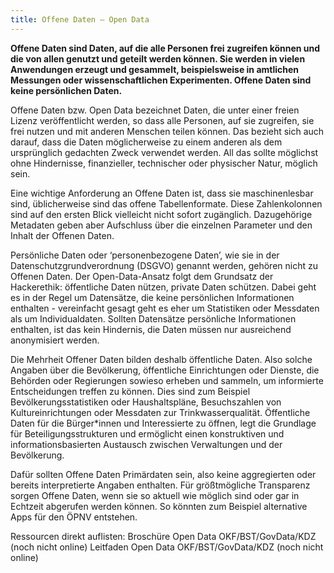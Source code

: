 ```yaml
---
title: Offene Daten – Open Data
---
```


**Offene Daten sind Daten, auf die alle Personen frei zugreifen können und die von allen genutzt und geteilt werden können. Sie werden in vielen Anwendungen erzeugt und gesammelt, beispielsweise in amtlichen Messungen oder wissenschaftlichen Experimenten. Offene Daten sind keine persönlichen Daten.**

Offene Daten bzw. Open Data bezeichnet Daten, die unter einer freien Lizenz veröffentlicht werden, so dass alle Personen, auf sie zugreifen, sie frei nutzen und mit anderen Menschen teilen können. Das bezieht sich auch darauf, dass die Daten möglicherweise zu einem anderen als dem ursprünglich gedachten Zweck verwendet werden. All das sollte möglichst ohne Hindernisse, finanzieller, technischer oder physischer Natur, möglich sein.

Eine wichtige Anforderung an Offene Daten ist, dass sie maschinenlesbar sind, üblicherweise sind das offene Tabellenformate. Diese Zahlenkolonnen sind auf den ersten Blick vielleicht nicht sofort zugänglich. Dazugehörige Metadaten geben aber Aufschluss über die einzelnen Parameter und den Inhalt der Offenen Daten.

Persönliche Daten oder ‘personenbezogene Daten’, wie sie in der Datenschutzgrundverordnung (DSGVO) genannt werden, gehören nicht zu Offenen Daten. Der Open-Data-Ansatz folgt dem Grundsatz der Hackerethik: öffentliche Daten nützen, private Daten schützen. Dabei geht es in der Regel um Datensätze, die keine persönlichen Informationen enthalten - vereinfacht gesagt geht es eher um Statistiken oder Messdaten als um Individualdaten. Sollten Datensätze persönliche Informationen enthalten, ist das kein Hindernis, die Daten müssen nur ausreichend anonymisiert werden.

Die Mehrheit Offener Daten bilden deshalb öffentliche Daten. Also solche Angaben über die Bevölkerung, öffentliche Einrichtungen oder Dienste, die Behörden oder Regierungen sowieso erheben und sammeln, um informierte Entscheidungen treffen zu können. Dies sind zum Beispiel Bevölkerungsstatistiken oder Haushaltspläne, Besuchszahlen von Kultureinrichtungen oder Messdaten zur Trinkwasserqualität. Öffentliche Daten für die Bürger*innen und Interessierte zu öffnen, legt die Grundlage für Beteiligungsstrukturen und ermöglicht einen konstruktiven und informationsbasierten Austausch zwischen Verwaltungen und der Bevölkerung.

Dafür sollten Offene Daten Primärdaten sein, also keine aggregierten oder bereits interpretierte Angaben enthalten. Für größtmögliche Transparenz sorgen Offene Daten, wenn sie so aktuell wie möglich sind oder gar in Echtzeit abgerufen werden können. So könnten zum Beispiel alternative Apps für den ÖPNV entstehen.   

Ressourcen direkt auflisten:
Broschüre Open Data OKF/BST/GovData/KDZ (noch nicht online)
Leitfaden Open Data OKF/BST/GovData/KDZ (noch nicht online)
